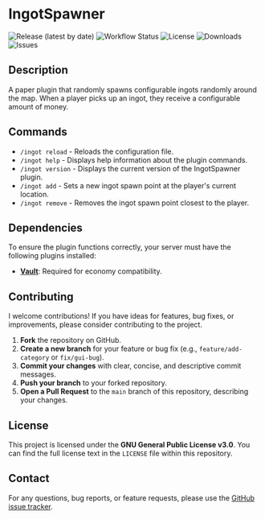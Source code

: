 # IngotSpawner

![Release (latest by date)](https://img.shields.io/github/v/release/TavstalDev/IngotSpawner?style=plastic-square)
![Workflow Status](https://img.shields.io/github/actions/workflow/status/TavstalDev/IngotSpawner/ghrelease.yml?branch=stable&label=build&style=plastic-square)
![License](https://img.shields.io/github/license/TavstalDev/IngotSpawner)
![Downloads](https://img.shields.io/github/downloads/TavstalDev/IngotSpawner/total?style=plastic-square)
![Issues](https://img.shields.io/github/issues/TavstalDev/IngotSpawner?style=plastic-square)

## Description
A paper plugin that randomly spawns configurable ingots randomly around the map. 
When a player picks up an ingot, they receive a configurable amount of money.

## Commands
- `/ingot reload` - Reloads the configuration file.
- `/ingot help` - Displays help information about the plugin commands.
- `/ingot version` - Displays the current version of the IngotSpawner plugin.
- `/ingot add` - Sets a new ingot spawn point at the player's current location.
- `/ingot remove` - Removes the ingot spawn point closest to the player.

## Dependencies

To ensure the plugin functions correctly, your server must have the following plugins installed:

* **[Vault](https://www.spigotmc.org/resources/vault.34315/)**: Required for economy compatibility.

## Contributing

I welcome contributions! If you have ideas for features, bug fixes, or improvements, please consider contributing to the project.

1.  **Fork** the repository on GitHub.
2.  **Create a new branch** for your feature or bug fix (e.g., `feature/add-category` or `fix/gui-bug`).
3.  **Commit your changes** with clear, concise, and descriptive commit messages.
4.  **Push your branch** to your forked repository.
5.  **Open a Pull Request** to the `main` branch of this repository, describing your changes.

## License

This project is licensed under the **GNU General Public License v3.0**. You can find the full license text in the `LICENSE` file within this repository.

## Contact

For any questions, bug reports, or feature requests, please use the [GitHub issue tracker](https://github.com/TavstalDev/BedWarsGUI/issues).